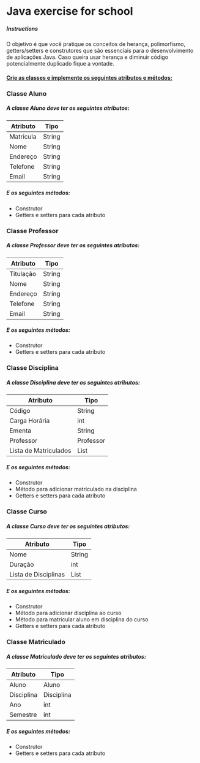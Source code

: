 # Java exercise for school

##### Instructions  
O objetivo é que você pratique os conceitos de herança, polimorfismo, getters/setters e construtores que são essenciais para o desenvolvimento de aplicações Java. Caso queira usar herança e diminuir código potencialmente duplicado fique a vontade.

#### <ins>Crie as classes e implemente os seguintes atributos e métodos:</ins>

### Classe Aluno
##### A classe Aluno deve ter os seguintes atributos:

| Atributo  | Tipo   |
|-----------|--------|
| Matrícula | String |
| Nome      | String |
| Endereço  | String |
| Telefone  | String |
| Email     | String |

##### E os seguintes métodos:

- Construtor
- Getters e setters para cada atributo

### Classe Professor
##### A classe Professor deve ter os seguintes atributos:

| Atributo  | Tipo   |
|-----------|--------|
| Titulação | String |
| Nome      | String |
| Endereço  | String |
| Telefone  | String |
| Email     | String |

##### E os seguintes métodos:

- Construtor
- Getters e setters para cada atributo

### Classe Disciplina
##### A classe Disciplina deve ter os seguintes atributos:

| Atributo              | Tipo              |
|-----------------------|-------------------|
| Código                | String            |
| Carga Horária         | int               |
| Ementa                | String            |
| Professor             | Professor         |
| Lista de Matriculados | List<Matriculado> |

##### E os seguintes métodos:

- Construtor
- Método para adicionar matriculado na disciplina
- Getters e setters para cada atributo

### Classe Curso
##### A classe Curso deve ter os seguintes atributos:

| Atributo             | Tipo             |
|----------------------|------------------|
| Nome                 | String           |
| Duração              | int              |
| Lista de Disciplinas | List<Disciplina> |

##### E os seguintes métodos:

- Construtor
- Método para adicionar disciplina ao curso
- Método para matricular aluno em disciplina do curso
- Getters e setters para cada atributo

### Classe Matriculado
##### A classe Matriculado deve ter os seguintes atributos:

| Atributo   | Tipo       |
|------------|------------|
| Aluno      | Aluno      |
| Disciplina | Disciplina |
| Ano        | int        |
| Semestre   | int        |

##### E os seguintes métodos:

- Construtor
- Getters e setters para cada atributo
